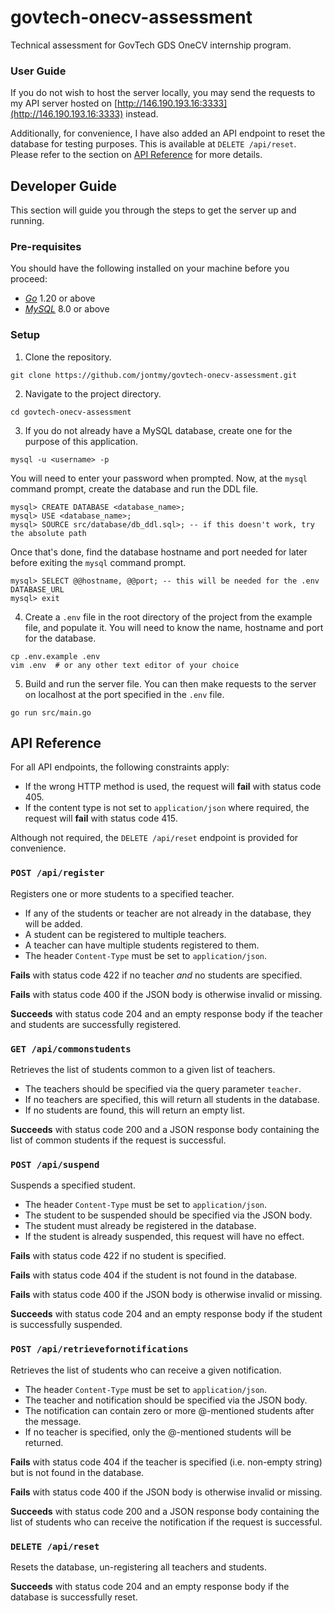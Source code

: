 # govtech-onecv-assessment
Technical assessment for GovTech GDS OneCV internship program.

### User Guide

If you do not wish to host the server locally, you may send the requests to my API server hosted on [http://146.190.193.16:3333](http://146.190.193.16:3333) instead.

Additionally, for convenience, I have also added an API endpoint to reset the database for testing purposes. This is available at `DELETE /api/reset`.
Please refer to the section on [API Reference](#api-reference) for more details.

## Developer Guide
This section will guide you through the steps to get the server up and running.

### Pre-requisites
You should have the following installed on your machine before you proceed:
- [*Go*](https://golang.org/doc/install) 1.20 or above
- [*MySQL*](https://dev.mysql.com/doc/refman/8.0/en/installing.html) 8.0 or above

### Setup

1. Clone the repository.
```
git clone https://github.com/jontmy/govtech-onecv-assessment.git
```
2. Navigate to the project directory.
```
cd govtech-onecv-assessment
```
3. If you do not already have a MySQL database, create one for the purpose of this application.
```
mysql -u <username> -p
```
You will need to enter your password when prompted.
Now, at the `mysql` command prompt, create the database and run the DDL file.
```
mysql> CREATE DATABASE <database_name>;
mysql> USE <database_name>;
mysql> SOURCE src/database/db_ddl.sql>; -- if this doesn't work, try the absolute path
```
Once that's done, find the database hostname and port needed for later before exiting the `mysql` command prompt.
```
mysql> SELECT @@hostname, @@port; -- this will be needed for the .env DATABASE_URL
mysql> exit
```
4. Create a `.env` file in the root directory of the project from the example file, and populate it. You will need to know the name, hostname and port for the database.
```
cp .env.example .env
vim .env  # or any other text editor of your choice
```
5. Build and run the server file. You can then make requests to the server on localhost at the port specified in the `.env` file.
```
go run src/main.go
```

## API Reference

For all API endpoints, the following constraints apply:

- If the wrong HTTP method is used, the request will **fail** with status code 405.
- If the content type is not set to `application/json` where required, the request will **fail** with status code 415.

Although not required, the `DELETE /api/reset` endpoint is provided for convenience.

### `POST /api/register`

Registers one or more students to a specified teacher.

- If any of the students or teacher are not already in the database, they will be added.
- A student can be registered to multiple teachers.
- A teacher can have multiple students registered to them.
- The header `Content-Type` must be set to `application/json`.

**Fails** with status code 422 if no teacher *and* no students are specified.

**Fails** with status code 400 if the JSON body is otherwise invalid or missing.

**Succeeds** with status code 204 and an empty response body if the teacher and students are successfully registered.

### `GET /api/commonstudents`

Retrieves the list of students common to a given list of teachers.

- The teachers should be specified via the query parameter `teacher`.
- If no teachers are specified, this will return all students in the database.
- If no students are found, this will return an empty list.

**Succeeds** with status code 200 and a JSON response body containing the list of common students if the request is successful.

### `POST /api/suspend`

Suspends a specified student.

- The header `Content-Type` must be set to `application/json`.
- The student to be suspended should be specified via the JSON body.
- The student must already be registered in the database.
- If the student is already suspended, this request will have no effect.

**Fails** with status code 422 if no student is specified.

**Fails** with status code 404 if the student is not found in the database.

**Fails** with status code 400 if the JSON body is otherwise invalid or missing.

**Succeeds** with status code 204 and an empty response body if the student is successfully suspended.

### `POST /api/retrievefornotifications`

Retrieves the list of students who can receive a given notification.

- The header `Content-Type` must be set to `application/json`.
- The teacher and notification should be specified via the JSON body.
- The notification can contain zero or more @-mentioned students after the message.
- If no teacher is specified, only the @-mentioned students will be returned.

**Fails** with status code 404 if the teacher is specified (i.e. non-empty string) but is not found in the database.

**Fails** with status code 400 if the JSON body is otherwise invalid or missing.

**Succeeds** with status code 200 and a JSON response body containing the list of students who can receive the notification if the request is successful.

### `DELETE /api/reset`

Resets the database, un-registering all teachers and students.

**Succeeds** with status code 204 and an empty response body if the database is successfully reset.
